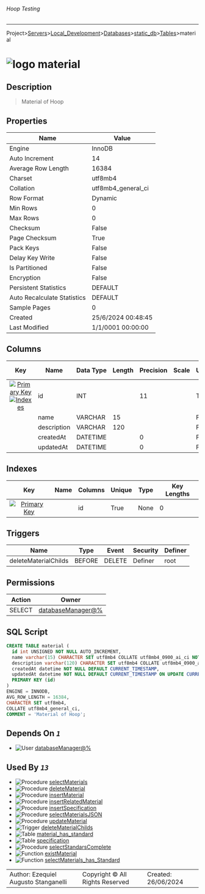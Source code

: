 ###### Hoop Testing
___
Project>[Servers](../../../../Servers.md)>[Local_Development](../../../Local_Development.md)>[Databases](../../Databases.md)>[static_db](../static_db.md)>[Tables](Tables.md)>material


# ![logo](../../../../../Images/table64.svg) material

## <a name="#Description"></a>Description
> Material of Hoop
## <a name="#Properties"></a>Properties
|Name|Value|
|---|---|
|Engine|InnoDB|
|Auto Increment|14|
|Average Row Length|16384|
|Charset|utf8mb4|
|Collation|utf8mb4_general_ci|
|Row Format|Dynamic|
|Min Rows|0|
|Max Rows|0|
|Checksum|False|
|Page Checksum|True|
|Pack Keys|False|
|Delay Key Write|False|
|Is Partitioned|False|
|Encryption|False|
|Persistent Statistics|DEFAULT|
|Auto Recalculate Statistics|DEFAULT|
|Sample Pages|0|
|Created|25/6/2024 00:48:45|
|Last Modified|1/1/0001 00:00:00|


## <a name="#Columns"></a>Columns
|Key|Name|Data Type|Length|Precision|Scale|Unsigned|Zerofill|Binary|Not Null|Auto Increment|Default|Virtual|Invisible|Description|
|:---:|---|---|---|---|---|---|---|---|---|---|---|---|---|---|
|[![Primary Key ](../../../../../Images/primarykey.svg)](#Indexes)[![Indexes ](../../../../../Images/index.svg)](#Indexes)|id|INT||11||True|False|False|True|True||False|False||
||name|VARCHAR|15|||False|False|False|True|False||False|False||
||description|VARCHAR|120|||False|False|False|True|False|'Sin descripción'|False|False||
||createdAt|DATETIME||0||False|False|False|True|False|CURRENT_TIMESTAMP|False|False||
||updatedAt|DATETIME||0||False|False|False|True|False|CURRENT_TIMESTAMP|False|False||

## <a name="#Indexes"></a>Indexes
|Key|Name|Columns|Unique|Type|Key Lengths|
|:---:|---|---|---|---|---|
|[![Primary Key ](../../../../../Images/primarykey.svg)](#Indexes)||id|True|None|0|

## <a name="#Triggers"></a>Triggers
|Name|Type|Event|Security|Definer|
|---|---|---|---|---|
|deleteMaterialChilds|BEFORE|DELETE|Definer|root|

## <a name="#Permissions"></a>Permissions
|Action|Owner|
|---|---|
|SELECT|[databaseManager@%](../../../Users/databaseManager@%.md)|

## <a name="#SqlScript"></a>SQL Script
```SQL
CREATE TABLE material (
  id int UNSIGNED NOT NULL AUTO_INCREMENT,
  name varchar(15) CHARACTER SET utf8mb4 COLLATE utf8mb4_0900_ai_ci NOT NULL,
  description varchar(120) CHARACTER SET utf8mb4 COLLATE utf8mb4_0900_ai_ci NOT NULL DEFAULT 'Sin descripción',
  createdAt datetime NOT NULL DEFAULT CURRENT_TIMESTAMP,
  updatedAt datetime NOT NULL DEFAULT CURRENT_TIMESTAMP ON UPDATE CURRENT_TIMESTAMP,
  PRIMARY KEY (id)
)
ENGINE = INNODB,
AVG_ROW_LENGTH = 16384,
CHARACTER SET utf8mb4,
COLLATE utf8mb4_general_ci,
COMMENT = 'Material of Hoop';
```

## <a name="#DependsOn"></a>Depends On _`1`_
- ![User](../../../../../Images/user.svg) [databaseManager@%](../../../Users/databaseManager@%.md)


## <a name="#UsedBy"></a>Used By _`13`_
- ![Procedure](../../../../../Images/procedure.svg) [selectMaterials](../Procedures/selectMaterials.md)
- ![Procedure](../../../../../Images/procedure.svg) [deleteMaterial](../Procedures/deleteMaterial.md)
- ![Procedure](../../../../../Images/procedure.svg) [insertMaterial](../Procedures/insertMaterial.md)
- ![Procedure](../../../../../Images/procedure.svg) [insertRelatedMaterial](../Procedures/insertRelatedMaterial.md)
- ![Procedure](../../../../../Images/procedure.svg) [insertSpecification](../Procedures/insertSpecification.md)
- ![Procedure](../../../../../Images/procedure.svg) [selectMaterialsJSON](../Procedures/selectMaterialsJSON.md)
- ![Procedure](../../../../../Images/procedure.svg) [updateMaterial](../Procedures/updateMaterial.md)
- ![Trigger](../../../../../Images/trigger.svg) [deleteMaterialChilds](../Triggers/deleteMaterialChilds.md)
- ![Table](../../../../../Images/table.svg) [material_has_standard](material_has_standard.md)
- ![Table](../../../../../Images/table.svg) [specification](specification.md)
- ![Procedure](../../../../../Images/procedure.svg) [selectStandarsComplete](../Procedures/selectStandarsComplete.md)
- ![Function](../../../../../Images/function.svg) [existMaterial](../Functions/existMaterial.md)
- ![Function](../../../../../Images/function.svg) [selectMaterials_has_Standard](../Functions/selectMaterials_has_Standard.md)


||||
|---|---|---|
|Author: Ezequiel Augusto Stanganelli|Copyright © All Rights Reserved|Created: 26/06/2024|